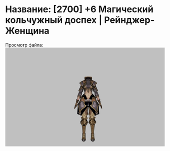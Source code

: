 # Название: [2700] +6 Магический кольчужный доспех | Рейнджер-Женщина

Просмотр файла:
![p030002.png](p030002.png)